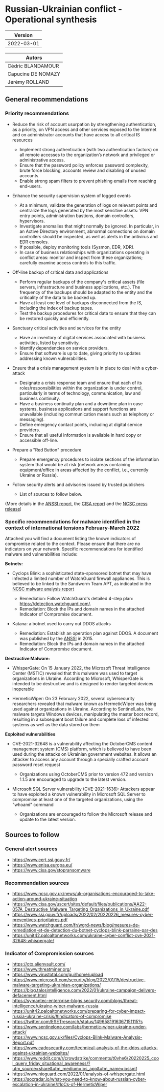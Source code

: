 # Russian-Ukrainian conflict - Operational synthesis

| Version |
|---|
| 2022-03-01 |

| Autors |
|---|
| Cédric BLANDAMOUR |
| Capucine DE NOMAZY |
| Jérémy ROLLAND |



## General recommendations

### Priority recommendations

* Reduce the risk of account usurpation by strengthening authentication, as a priority, on VPN access and other services exposed to the Internet and on administrator accounts that have access to all critical IS resources
  * Implement strong authentication (with two authentication factors) on all remote accesses to the organization’s network and privileged or administrative access.
  * Ensure that the password policy enforces password complexity, brute force blocking, accounts review and disabling of unused accounts.
  * Enable strong spam filters to prevent phishing emails from reaching end-users.

* Enhance the security supervision system of logged events
  * At a minimum, validate the generation of logs on relevant points and centralize the logs generated by the most sensitive assets: VPN entry points, administration bastions, domain controllers, hypervisors.
  * Investigate anomalies that might normally be ignored. In particular, in an Active Directory environment, abnormal connections on domain controllers should be inspected, as well as alerts in the antivirus and EDR consoles.
  * If possible, deploy monitoring tools (Sysmon, EDR, XDR).
  * In case of business relationships with organizations operating in conflict areas: monitor and inspect from these organizations; carefully examine access controls to this traffic.
  
* Off-line backup of critical data and applications
  * Perform regular backups of the company's critical assets (file servers, infrastructure and business applications, etc.). The frequency of the backups should be adapted to the entity and the criticality of the data to be backed up.
  * Have at least one level of backups disconnected from the IS, including the index of backup tapes.
  * Test the backup procedures for critical data to ensure that they can be restored quickly and efficiently.
  
* Sanctuary critical activities and services for the entity
  * Have an inventory of digital services associated with business activities, listed by sensitivity.
  * Identify dependencies on service providers.
  * Ensure that software is up to date, giving priority to updates addressing known vulnerabilities.
  
* Ensure that a crisis management system is in place to deal with a cyber-attack
  * Designate a crisis response team and ensure that each of its roles/responsibilities within the organization is under control, particularly in terms of technology, communication, law and business continuity.
  * Have a business continuity plan and a downtime plan in case systems, business applications and support functions are unavailable (including communication means such as telephony or messaging).
  * Define emergency contact points, including at digital service providers.
  * Ensure that all useful information is available in hard copy or accessible off-line.
  
* Prepare a "Red Button" procedure
  * Prepare emergency procedures to isolate sections of the information system that would be at risk (network areas containing equipment/office in areas affected by the conflict, i.e., currently Ukraine or Russia).
  
* Follow security alerts and advisories issued by trusted publishers
  * List of sources to follow below.
  

(More details in the [ANSSI report](https://www.ssi.gouv.fr/uploads/2022/02/20220226_mesures-cyber-preventives-prioritaires.pdf), the [CISA report](https://www.cisa.gov/sites/default/files/publications/cisa_insight_mitigating_foreign_influence_508.pdf) and the [NCSC press release](https://www.ncsc.gov.uk/news/uk-organisations-encouraged-to-take-action-around-ukraine-situation)) 

### Specific recommendations for malware identified in the context of international tensions February-March 2022

Attached you will find a document listing the known indicators of compromise related to the context. Please ensure that there are no indicators on your network. 
Specific recommendations for identified malware and vulnerabilities include:

**Botnets:**
* Cyclops Blink: a sophisticated state-sponsored botnet that may have infected a limited number of WatchGuard firewall appliances. This is believed to be linked to the Sandworm Team APT, as indicated in the [NCSC malware analysis report](https://www.ncsc.gov.uk/files/Cyclops-Blink-Malware-Analysis-Report.pdf)
  * Remediation: Follow WatchGuard's detailed 4-step plan: https://detection.watchguard.com/.
  * Remediation: Block the IPs and domain names in the attached Indicator of Compromise document.

* Katana: a botnet used to carry out DDOS attacks
  * Remediation: Establish an operation plan against DDOS. A document was published by the [ANSSI](https://www.ssi.gouv.fr/uploads/2015/03/NP_Guide_DDoS.pdf) in 2015.
  * Remediation: Block the IPs and domain names in the attached Indicator of Compromise document.

**Destructive Malware:**
* WhisperGate: On 15 January 2022, the Microsoft Threat Intelligence Center (MSTIC) revealed that this malware was used to target organizations in Ukraine. According to Microsoft, WhisperGate is intended to be destructive and is designed to render targeted devices inoperable

* HermeticWiper: On 23 February 2022, several cybersecurity researchers revealed that malware known as HermeticWiper was being used against organizations in Ukraine. According to SentinelLabs, the malware targets Windows devices, manipulating the master boot record, resulting in a subsequent boot failure and complete loss of infected systems as well as the data stored on them

**Exploited vulnerabilities**
* CVE-2021-32648 is a vulnerability affecting the OctoberCMS content management system (CMS) platform, which is believed to have been used during the attacks on Ukrainian government websites. It allows an attacker to access any account through a specially crafted account password reset request
  * Organizations using OctoberCMS prior to version 472 and version 1.1.5 are encouraged to upgrade to the latest version.
  
* Microsoft SQL Server vulnerability (CVE-2021-1636): Attackers appear to have exploited a known vulnerability in Microsoft SQL Server to compromise at least one of the targeted organizations, using the "whoami" command
  * Organizations are encouraged to follow the Microsoft release and update to the latest version.
  
## Sources to follow

### General alert sources
* https://www.cert.ssi.gouv.fr/
* https://www.enisa.europa.eu/
* https://www.cisa.gov/stopransomware

### Recommendation sources
* https://www.ncsc.gov.uk/news/uk-organisations-encouraged-to-take-action-around-ukraine-situation
* https://www.cisa.gov/uscert/sites/default/files/publications/AA22-057A_Destructive_Malware_Targeting_Organizations_in_Ukraine.pdf
* https://www.ssi.gouv.fr/uploads/2022/02/20220226_mesures-cyber-preventives-prioritaires.pdf
* https://www.watchguard.com/fr/wgrd-news/blog/mesures-de-remediation-et-de-detection-du-botnet-cyclops-blink-parraine-par-des
* https://unit42.paloaltonetworks.com/ukraine-cyber-conflict-cve-2021-32648-whispergate/

### Indicator of Compromission sources
* https://otx.alienvault.com/
* https://www.threatminer.org/
* https://www.virustotal.com/gui/home/upload
* https://www.microsoft.com/security/blog/2022/01/15/destructive-malware-targeting-ukrainian-organizations/
* https://blog.talosintelligence.com/2022/01/ukraine-campaign-delivers-defacement.html
* https://symantec-enterprise-blogs.security.com/blogs/threat-intelligence/ukraine-wiper-malware-russia
* https://unit42.paloaltonetworks.com/preparing-for-cyber-impact-russia-ukraine-crisis/#indicators-of-compromise
* https://twitter.com/ESETresearch/status/1496581916367151115?s
* https://www.sentinelone.com/labs/hermetic-wiper-ukraine-under-attack/
* https://www.ncsc.gov.uk/files/Cyclops-Blink-Malware-Analysis-Report.pdf
* https://www.cadosecurity.com/technical-analysis-of-the-ddos-attacks-against-ukrainian-websites/
* https://www.reddit.com/r/crowdstrike/comments/t0vhe6/20220225_cool_query_friday_situational_awareness/?utm_source=share&utm_medium=ios_app&utm_name=iossmf
* https://www.nioguard.com/2022/01/analysis-of-whispergate.html
* https://socradar.io/what-you-need-to-know-about-russian-cyber-escalation-in-ukraine/#IoCs-of-HermeticWiper

